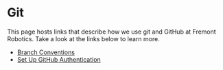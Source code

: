 # Git

This page hosts links that describe how we use git and GitHub at Fremont Robotics. Take a look at the links below to learn more.

* [Branch Conventions](branch-conventions.md)
* [Set Up GitHub Authentication](set-up-github-authentication.md)
